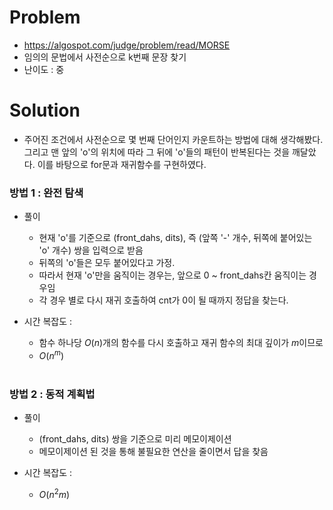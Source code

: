 # Problem
* https://algospot.com/judge/problem/read/MORSE
* 임의의 문법에서 사전순으로 k번째 문장 찾기
* 난이도 : 중

# Solution
* 주어진 조건에서 사전순으로 몇 번째 단어인지 카운트하는 방법에 대해 생각해봤다. 
그리고 맨 앞의 'o'의 위치에 따라 그 뒤에 'o'들의 패턴이 반복된다는 것을 깨달았다. 
이를 바탕으로 for문과 재귀함수를 구현하였다.

### 방법 1 : 완전 탐색
* 풀이
  * 현재 'o'를 기준으로 (front_dahs, dits), 즉 (앞쪽 '-' 개수, 뒤쪽에 붙어있는 'o' 개수) 쌍을 입력으로 받음
  * 뒤쪽의 'o'들은 모두 붙어있다고 가정. 
  * 따라서 현재 'o'만을 움직이는 경우는, 앞으로 0 ~ front_dahs칸 움직이는 경우임
  * 각 경우 별로 다시 재귀 호출하여 cnt가 0이 될 때까지 정답을 찾는다.

* 시간 복잡도 :
  * 함수 하나당 $O(n)$개의 함수를 다시 호출하고 재귀 함수의 최대 깊이가 $m$이므로 
  * $O(n^m)$
<br></br>

### 방법 2 : 동적 계획법
* 풀이
  * (front_dahs, dits) 쌍을 기준으로 미리 메모이제이션
  * 메모이제이션 된 것을 통해 불필요한 연산을 줄이면서 답을 찾음

* 시간 복잡도 :
  * $O(n^2m)$
<br></br>
